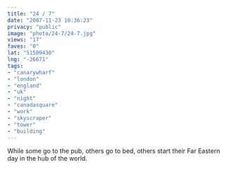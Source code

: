 ```yaml
---
title: "24 / 7"
date: "2007-11-23 10:36:23"
privacy: "public"
image: "photo/24-7/24-7.jpg"
views: "17"
faves: "0"
lat: "51509430"
lng: "-26671"
tags:
- "canarywharf"
- "london"
- "england"
- "uk"
- "night"
- "canadasquare"
- "work"
- "skyscraper"
- "tower"
- "building"
---
```

While some go to the pub, others go to bed, others start their Far Eastern day in the hub of the world.
